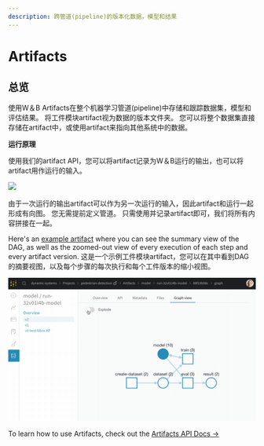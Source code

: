 ```yaml
---
description: 跨管道(pipeline)的版本化数据，模型和结果
---
```


# Artifacts

## **总览**

使用W＆B Artifacts在整个机器学习管道\(pipeline\)中存储和跟踪数据集，模型和评估结果。 将工件模块artifact视为数据的版本文件夹。 您可以将整个数据集直接存储在artifact中，或使用artifact来指向其他系统中的数据。

**运行原理**

使用我们的artifact API，您可以将artifact记录为W＆B运行的输出，也可以将artifact用作运行的输入。

![](../../.gitbook/assets/simple-artifact-diagram-2.png)

由于一次运行的输出artifact可以作为另一次运行的输入，因此artifact和运行一起形成有向图。 您无需提前定义管道。 只需使用并记录artifact即可，我们将所有内容拼接在一起。

Here's an [example artifact](https://app.wandb.ai/shawn/detectron2-11/artifacts/model/run-1cxg5qfx-model/4a0e3a7c5bff65ff4f91/graph) where you can see the summary view of the DAG, as well as the zoomed-out view of every execution of each step and every artifact version. 这是一个示例工件模块artifact，您可以在其中看到DAG的摘要视图，以及每个步骤的每次执行和每个工件版本的缩小视图。

![](../../.gitbook/assets/2020-09-03-15.59.43.gif)

To learn how to use Artifacts, check out the [Artifacts API Docs →](https://docs.wandb.com/artifacts/api)

